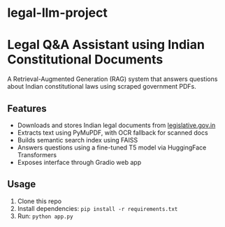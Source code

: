 # legal-llm-project
# Legal Q&A Assistant using Indian Constitutional Documents

A Retrieval-Augmented Generation (RAG) system that answers questions about Indian constitutional laws using scraped government PDFs.

## Features

- Downloads and stores Indian legal documents from [legislative.gov.in](https://legislative.gov.in) 
- Extracts text using PyMuPDF, with OCR fallback for scanned docs
- Builds semantic search index using FAISS
- Answers questions using a fine-tuned T5 model via HuggingFace Transformers
- Exposes interface through Gradio web app

## Usage

1. Clone this repo
2. Install dependencies: `pip install -r requirements.txt`
3. Run: `python app.py`
